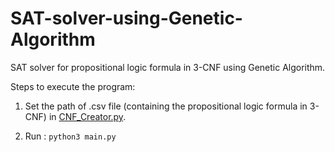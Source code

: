 # SAT-solver-using-Genetic-Algorithm
SAT solver for propositional logic formula in 3-CNF using Genetic Algorithm.

Steps to execute the program:
1) Set the path of .csv file (containing the propositional logic formula in 3-CNF) in [CNF_Creator.py](./CNF_Creator.py).

3) Run : ``` python3 main.py ```
